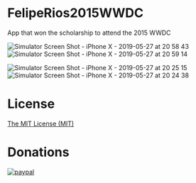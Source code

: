 # FelipeRios2015WWDC
App that won the scholarship to attend the 2015 WWDC

![Simulator Screen Shot - iPhone X - 2019-05-27 at 20 58 43](https://user-images.githubusercontent.com/6198387/58442558-90088900-80c2-11e9-827f-bc03cf958370.png)
![Simulator Screen Shot - iPhone X - 2019-05-27 at 20 59 14](https://user-images.githubusercontent.com/6198387/58442557-90088900-80c2-11e9-8119-e5cbbce4da86.png)

![Simulator Screen Shot - iPhone X - 2019-05-27 at 20 25 15](https://user-images.githubusercontent.com/6198387/58442474-f214be80-80c1-11e9-85b3-3489f32a17f2.png)
![Simulator Screen Shot - iPhone X - 2019-05-27 at 20 24 38](https://user-images.githubusercontent.com/6198387/58442446-c42f7a00-80c1-11e9-89e9-c07b3f4240e7.png)

# License

[The MIT License (MIT)](https://github.com/fpr0001/FelipeRios2015WWDC/blob/master/LICENSE)

# Donations

[![paypal](https://www.paypalobjects.com/en_US/i/btn/btn_donateCC_LG.gif)](https://www.paypal.com/cgi-bin/webscr?cmd=_s-xclick&hosted_button_id=5Y925X6AEUYNJ)
